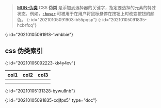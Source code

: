 > [MDN-伪类](https://developer.mozilla.org/zh-CN/docs/Web/CSS/Pseudo-classes) CSS **伪类** 是添加到选择器的关键字，指定要选择的元素的特殊状态。例如，[`:hover`](https://developer.mozilla.org/zh-CN/docs/Web/CSS/:hover ":hover CSS伪类适用于用户使用指示设备虚指一个元素（没有激活它）的情况。这个样式会被任何与链接相关的伪类重写，像:link, :visited, 和 :active等。为了确保生效，:hover规则需要放在:link和:visited规则之后，但是在:active规则之前，按照LVHA的循顺序声明:link－:visited－:hover－:active。") 可被用于在用户将鼠标悬停在按钮上时改变按钮的颜色。
> {: id="20210105091903-b55pqsp"}
{: id="20210105091835-hcbrfcq"}

{: id="20210105091918-1vmbbie"}

## css 伪类索引
{: id="20210105092223-kk4y4xv"}

| col1 | col2 | col3 |
| ------ | ------ | ------ |
|      |      |      |
|      |      |      |
{: id="20210105131328-bywu8nb"}


{: id="20210105091835-cdjfps5" type="doc"}
